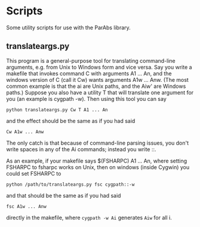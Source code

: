 Scripts
=======

Some utility scripts for use with the ParAbs library.

translateargs.py
----------------

This program is a general-purpose tool for translating command-line
arguments, e.g. from Unix to Windows form and vice versa.  Say you
write a makefile that invokes command C with arguments A1 ... An, and
the windows version of C (call it Cw) wants arguments A1w ... Anw.  (The
most common example is that the ai are Unix paths, and the Aiw' are
Windows paths.)  Suppose you also have a utility T that will translate
one argument for you (an example is cygpath -w).  Then using this tool
you can say

`python translateargs.py Cw T A1 ... An`

and the effect should be the same as if you had said

`Cw A1w ... Anw`

The only catch is that because of command-line parsing issues, you
don't write spaces in any of the Ai commands; instead you write ::.

As an example, if your makefile says $(FSHARPC) A1 ... An, where
setting FSHARPC to fsharpc works on Unix, then on windows (inside
Cygwin) you could set FSHARPC to

`python /path/to/translateargs.py fsc cygpath::-w`

and that should be the same as if you had said

`fsc A1w ... Anw`

directly in the makefile, where `cygpath -w Ai` generates `Aiw` for
all i.



